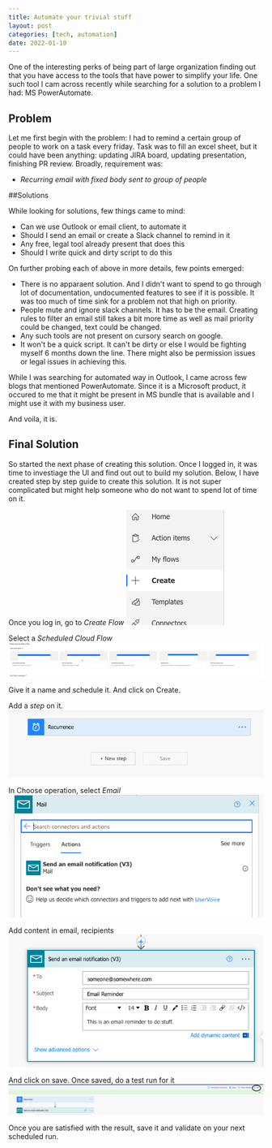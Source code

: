 ```yaml
---
title: Automate your trivial stuff
layout: post
categories: [tech, automation]
date: 2022-01-10
---
```


One of the interesting perks of being part of large organization  finding out that you have access to the tools that have power to simplify your life.
One such tool I cam across recently while searching for a solution to a problem I had: MS PowerAutomate.

## Problem

Let me first begin with the problem:
I had to remind a certain group of people to work on a task every friday.
Task was to fill an excel sheet, but it could have been anything: updating JIRA board, updating presentation, finishing PR review.
Broadly, requirement was:
- *Recurring email with fixed body sent to group of people*

<!--break-->

##Solutions

While looking for solutions, few things came to mind:
- Can we use Outlook or email client, to automate it
- Should I send an email or create a Slack channel to remind in it
- Any free, legal tool already present that does this
- Should I write quick and dirty script to do this

On further probing each of above in more details, few points emerged:
- There is no apparaent solution. And I didn't want to spend to go through lot of documentation, undocumented features to see if it is possible. It was too much of time sink for a problem not that high on priority.
- People mute and ignore slack channels. It has to be the email. Creating rules to filter an email still takes a bit more time as well as mail priority could be changed, text could be changed.
- Any such tools are not present on cursory search on google.
- It won't be a quick script. It can't be dirty or else I would be fighting myself 6 months down the line. There might also be permission issues or legal issues in achieving this.

While I was searching for automated way in Outlook, I came across few blogs that mentioned PowerAutomate.
Since it is a Microsoft product, it occured to me that it might be present in MS bundle that is available and I might use it with my business user.

And voila, it is.

## Final Solution

So started the next phase of creating this solution. Once I logged in, it was time to investiage the UI and find out out to build my solution.
Below, I have created step by step guide to create this solution.
It is not super complicated but might help someone who do not want to spend lot of time on it.

Once you log in, go to *Create Flow*
![Create Flow](./create.png)

Select a *Scheduled Cloud Flow*
![Scheduled Cloud Flow](./cloud_flow.png)

Give it a name and schedule it. And click on Create.

Add a *step* on it.
![Add Step](./nextstep.png)

In Choose operation, select *Email*
![Email template](./emailtemp.png)

Add content in email, recipients
![Email](./email.png)

And click on save. Once saved, do a test run for it
![Test](./test.png)

Once you are satisfied with the result, save it and validate on your next scheduled run.
